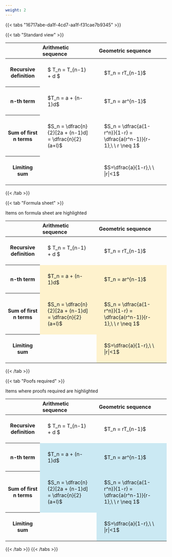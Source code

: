 ```yaml
---
weight: 2
---
```


{{< tabs "16717abe-da1f-4cd7-aa1f-f31cae7b9345" >}}

{{< tab "Standard view" >}}

<style type="text/css">
#T_07cd1 th.col_heading {
  text-align: left;
  font-size: 1em;
}
#T_07cd1 td {
  text-align: left;
  font-size: 1em;
  padding: 1.5em;
}
</style>
<table id="T_07cd1">
  <thead>
    <tr>
      <th class="blank level0" >&nbsp;</th>
      <th id="T_07cd1_level0_col0" class="col_heading level0 col0" >Arithmetic sequence</th>
      <th id="T_07cd1_level0_col1" class="col_heading level0 col1" >Geometric sequence</th>
    </tr>
  </thead>
  <tbody>
    <tr>
      <th id="T_07cd1_level0_row0" class="row_heading level0 row0" >Recursive definition</th>
      <td id="T_07cd1_row0_col0" class="data row0 col0" >$ T_n = T_{n-1} + d $</td>
      <td id="T_07cd1_row0_col1" class="data row0 col1" >$T_n = rT_{n-1}$</td>
    </tr>
    <tr>
      <th id="T_07cd1_level0_row1" class="row_heading level0 row1" >n-th term</th>
      <td id="T_07cd1_row1_col0" class="data row1 col0" >$T_n = a + (n-1)d$</td>
      <td id="T_07cd1_row1_col1" class="data row1 col1" >$T_n = ar^{n-1}$</td>
    </tr>
    <tr>
      <th id="T_07cd1_level0_row2" class="row_heading level0 row2" >Sum of first n terms</th>
      <td id="T_07cd1_row2_col0" class="data row2 col0" >$S_n = \dfrac{n}{2}[2a + (n-1)d] = \dfrac{n}{2}(a+l)$</td>
      <td id="T_07cd1_row2_col1" class="data row2 col1" >$S_n = \dfrac{a(1-r^n)}{1-r} = \dfrac{a(r^n-1)}{r-1},\ \  r \neq 1$</td>
    </tr>
    <tr>
      <th id="T_07cd1_level0_row3" class="row_heading level0 row3" >Limiting sum</th>
      <td id="T_07cd1_row3_col0" class="data row3 col0" ></td>
      <td id="T_07cd1_row3_col1" class="data row3 col1" >$S=\dfrac{a}{1-r},\ \ |r|<1$</td>
    </tr>
  </tbody>
</table>
{{< /tab >}}

{{< tab "Formula sheet" >}}

Items on formula sheet are highlighted 
<br>
<style type="text/css">
#T_3a42e th.col_heading {
  text-align: left;
  font-size: 1em;
}
#T_3a42e td {
  text-align: left;
  font-size: 1em;
  padding: 1.5em;
}
#T_3a42e_row0_col0, #T_3a42e_row0_col1, #T_3a42e_row3_col0 {
  background-color: rgba(0,0,0,0);
}
#T_3a42e_row1_col0, #T_3a42e_row1_col1, #T_3a42e_row2_col0, #T_3a42e_row2_col1, #T_3a42e_row3_col1 {
  background-color: rgba(255,194,10, 0.2);
}
</style>
<table id="T_3a42e">
  <thead>
    <tr>
      <th class="blank level0" >&nbsp;</th>
      <th id="T_3a42e_level0_col0" class="col_heading level0 col0" >Arithmetic sequence</th>
      <th id="T_3a42e_level0_col1" class="col_heading level0 col1" >Geometric sequence</th>
    </tr>
  </thead>
  <tbody>
    <tr>
      <th id="T_3a42e_level0_row0" class="row_heading level0 row0" >Recursive definition</th>
      <td id="T_3a42e_row0_col0" class="data row0 col0" >$ T_n = T_{n-1} + d $</td>
      <td id="T_3a42e_row0_col1" class="data row0 col1" >$T_n = rT_{n-1}$</td>
    </tr>
    <tr>
      <th id="T_3a42e_level0_row1" class="row_heading level0 row1" >n-th term</th>
      <td id="T_3a42e_row1_col0" class="data row1 col0" >$T_n = a + (n-1)d$</td>
      <td id="T_3a42e_row1_col1" class="data row1 col1" >$T_n = ar^{n-1}$</td>
    </tr>
    <tr>
      <th id="T_3a42e_level0_row2" class="row_heading level0 row2" >Sum of first n terms</th>
      <td id="T_3a42e_row2_col0" class="data row2 col0" >$S_n = \dfrac{n}{2}[2a + (n-1)d] = \dfrac{n}{2}(a+l)$</td>
      <td id="T_3a42e_row2_col1" class="data row2 col1" >$S_n = \dfrac{a(1-r^n)}{1-r} = \dfrac{a(r^n-1)}{r-1},\ \  r \neq 1$</td>
    </tr>
    <tr>
      <th id="T_3a42e_level0_row3" class="row_heading level0 row3" >Limiting sum</th>
      <td id="T_3a42e_row3_col0" class="data row3 col0" ></td>
      <td id="T_3a42e_row3_col1" class="data row3 col1" >$S=\dfrac{a}{1-r},\ \ |r|<1$</td>
    </tr>
  </tbody>
</table>
{{< /tab >}}

{{< tab "Poofs required" >}}

Items where proofs required are highlighted 
<br>
<style type="text/css">
#T_572b8 th.col_heading {
  text-align: left;
  font-size: 1em;
}
#T_572b8 td {
  text-align: left;
  font-size: 1em;
  padding: 1.5em;
}
#T_572b8_row0_col0, #T_572b8_row0_col1, #T_572b8_row3_col0 {
  background-color: rgba(0,0,0,0);
}
#T_572b8_row1_col0, #T_572b8_row1_col1, #T_572b8_row2_col0, #T_572b8_row2_col1, #T_572b8_row3_col1 {
  background-color: rgba(0,150,200, 0.2);
}
</style>
<table id="T_572b8">
  <thead>
    <tr>
      <th class="blank level0" >&nbsp;</th>
      <th id="T_572b8_level0_col0" class="col_heading level0 col0" >Arithmetic sequence</th>
      <th id="T_572b8_level0_col1" class="col_heading level0 col1" >Geometric sequence</th>
    </tr>
  </thead>
  <tbody>
    <tr>
      <th id="T_572b8_level0_row0" class="row_heading level0 row0" >Recursive definition</th>
      <td id="T_572b8_row0_col0" class="data row0 col0" >$ T_n = T_{n-1} + d $</td>
      <td id="T_572b8_row0_col1" class="data row0 col1" >$T_n = rT_{n-1}$</td>
    </tr>
    <tr>
      <th id="T_572b8_level0_row1" class="row_heading level0 row1" >n-th term</th>
      <td id="T_572b8_row1_col0" class="data row1 col0" >$T_n = a + (n-1)d$</td>
      <td id="T_572b8_row1_col1" class="data row1 col1" >$T_n = ar^{n-1}$</td>
    </tr>
    <tr>
      <th id="T_572b8_level0_row2" class="row_heading level0 row2" >Sum of first n terms</th>
      <td id="T_572b8_row2_col0" class="data row2 col0" >$S_n = \dfrac{n}{2}[2a + (n-1)d] = \dfrac{n}{2}(a+l)$</td>
      <td id="T_572b8_row2_col1" class="data row2 col1" >$S_n = \dfrac{a(1-r^n)}{1-r} = \dfrac{a(r^n-1)}{r-1},\ \  r \neq 1$</td>
    </tr>
    <tr>
      <th id="T_572b8_level0_row3" class="row_heading level0 row3" >Limiting sum</th>
      <td id="T_572b8_row3_col0" class="data row3 col0" ></td>
      <td id="T_572b8_row3_col1" class="data row3 col1" >$S=\dfrac{a}{1-r},\ \ |r|<1$</td>
    </tr>
  </tbody>
</table>
{{< /tab >}}
{{< /tabs >}}
